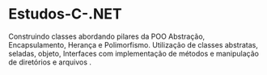 # Estudos-C-.NET
Construindo classes abordando pilares da POO Abstração, Encapsulamento, Herança  e Polimorfismo. Utilização de classes abstratas, seladas, objeto, Interfaces com implementação de métodos e manipulação de diretórios e arquivos .
